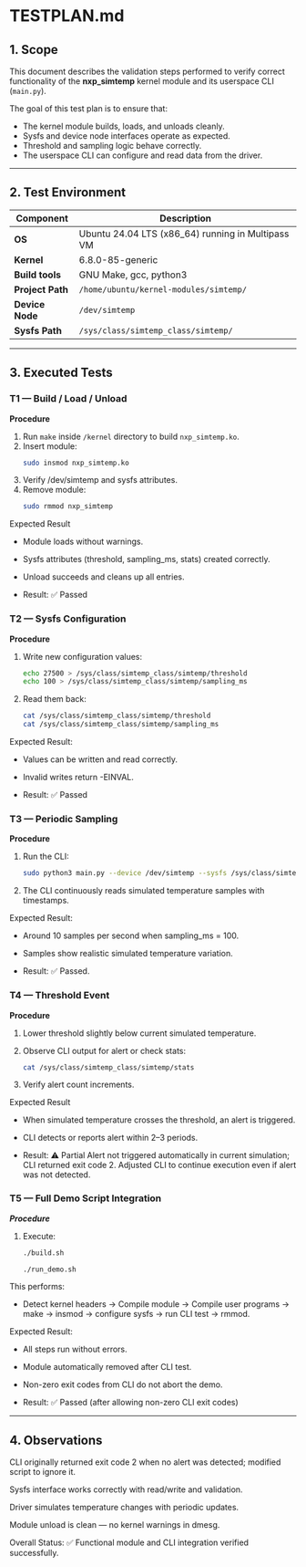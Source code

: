 # TESTPLAN.md

## 1. Scope

This document describes the validation steps performed to verify correct functionality of the **nxp_simtemp** kernel module and its userspace CLI (`main.py`).

The goal of this test plan is to ensure that:
- The kernel module builds, loads, and unloads cleanly.
- Sysfs and device node interfaces operate as expected.
- Threshold and sampling logic behave correctly.
- The userspace CLI can configure and read data from the driver.

---

## 2. Test Environment

| Component | Description |
|------------|-------------|
| **OS** | Ubuntu 24.04 LTS (x86_64) running in Multipass VM |
| **Kernel** | 6.8.0-85-generic |
| **Build tools** | GNU Make, gcc, python3 |
| **Project Path** | `/home/ubuntu/kernel-modules/simtemp/` |
| **Device Node** | `/dev/simtemp` |
| **Sysfs Path** | `/sys/class/simtemp_class/simtemp/` |

---

## 3. Executed Tests

### T1 — Build / Load / Unload

**Procedure**

1. Run `make` inside `/kernel` directory to build `nxp_simtemp.ko`.
2. Insert module:
   ```bash
   sudo insmod nxp_simtemp.ko
   ```
3. Verify /dev/simtemp and sysfs attributes.
4. Remove module:
    ```bash
    sudo rmmod nxp_simtemp
    ```
Expected Result

- Module loads without warnings.

- Sysfs attributes (threshold, sampling_ms, stats) created correctly.

- Unload succeeds and cleans up all entries.

- Result: ✅ Passed

### T2 — Sysfs Configuration

**Procedure**

1. Write new configuration values:
    ```bash
    echo 27500 > /sys/class/simtemp_class/simtemp/threshold
    echo 100 > /sys/class/simtemp_class/simtemp/sampling_ms
2. Read them back:
    ```bash
    cat /sys/class/simtemp_class/simtemp/threshold
    cat /sys/class/simtemp_class/simtemp/sampling_ms

Expected Result:

- Values can be written and read correctly.

- Invalid writes return -EINVAL.

- Result: ✅ Passed

### T3 — Periodic Sampling

**Procedure**

1. Run the CLI:
    ```bash
    sudo python3 main.py --device /dev/simtemp --sysfs /sys/class/simtemp_class/simtemp/ --test
    ```
2. The CLI continuously reads simulated temperature samples with timestamps.

Expected Result:

- Around 10 samples per second when sampling_ms = 100.

- Samples show realistic simulated temperature variation.

- Result: ✅ Passed.

### T4 — Threshold Event

**Procedure**

1. Lower threshold slightly below current simulated temperature.

2. Observe CLI output for alert or check stats:
    ```bash
    cat /sys/class/simtemp_class/simtemp/stats
    ```
3. Verify alert count increments.

Expected Result

- When simulated temperature crosses the threshold, an alert is triggered.

- CLI detects or reports alert within 2–3 periods.

- Result: ⚠️ Partial
Alert not triggered automatically in current simulation; CLI returned exit code 2.
Adjusted CLI to continue execution even if alert was not detected.

### T5 — Full Demo Script Integration

***Procedure***

1. Execute:
    ```bash
    ./build.sh
    ```
    ```bash
    ./run_demo.sh
    ```
This performs:

- Detect kernel headers → Compile module → Compile user programs → make → insmod → configure sysfs → run CLI test → rmmod.

Expected Result:

- All steps run without errors.

- Module automatically removed after CLI test.

- Non-zero exit codes from CLI do not abort the demo.

- Result: ✅ Passed (after allowing non-zero CLI exit codes)

---

## 4. Observations

CLI originally returned exit code 2 when no alert was detected; modified script to ignore it.

Sysfs interface works correctly with read/write and validation.

Driver simulates temperature changes with periodic updates.

Module unload is clean — no kernel warnings in dmesg.


Overall Status: ✅ Functional module and CLI integration verified successfully.

